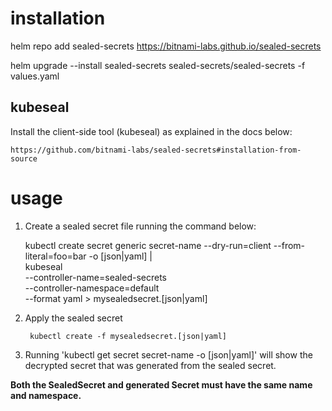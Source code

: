 # installation

helm repo add sealed-secrets https://bitnami-labs.github.io/sealed-secrets

helm upgrade --install sealed-secrets sealed-secrets/sealed-secrets -f values.yaml

## kubeseal

Install the client-side tool (kubeseal) as explained in the docs below:

    https://github.com/bitnami-labs/sealed-secrets#installation-from-source

# usage
1. Create a sealed secret file running the command below:
    
    kubectl create secret generic secret-name --dry-run=client --from-literal=foo=bar -o [json|yaml] | \
    kubeseal \
      --controller-name=sealed-secrets \
      --controller-namespace=default \
      --format yaml > mysealedsecret.[json|yaml]

2. Apply the sealed secret

        kubectl create -f mysealedsecret.[json|yaml]

3. Running 'kubectl get secret secret-name -o [json|yaml]' will show the decrypted secret that was generated from the sealed secret.

**Both the SealedSecret and generated Secret must have the same name and namespace.**